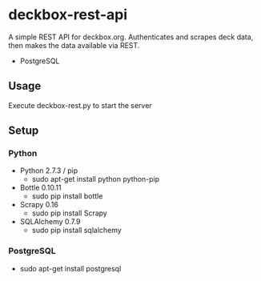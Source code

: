 # deckbox-rest-api #

A simple REST API for deckbox.org.  Authenticates and scrapes deck data, then makes the data available via REST.

* PostgreSQL

## Usage ##

Execute deckbox-rest.py to start the server

## Setup ##

### Python ###
* Python 2.7.3 / pip
    * sudo apt-get install python python-pip
* Bottle 0.10.11
    * sudo pip install bottle
* Scrapy 0.16
    * sudo pip install Scrapy
* SQLAlchemy 0.7.9
    * sudo pip install sqlalchemy

### PostgreSQL ###
* sudo apt-get install postgresql
